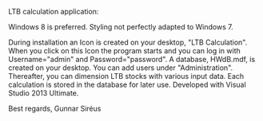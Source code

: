 LTB calculation application:

Windows 8 is preferred. Styling not perfectly adapted to Windows 7.

During installation an Icon is created on your desktop, "LTB Calculation". When you click on this Icon the program starts and you can log in with Username="admin" and Password="password". A database, HWdB.mdf, is created on your desktop. You can add users under "Administration". Thereafter, you can dimension LTB stocks with various input data. Each calculation is stored in the database for later use.
Developed with Visual Studio 2013 Ultimate. 

Best regards, Gunnar Siréus
